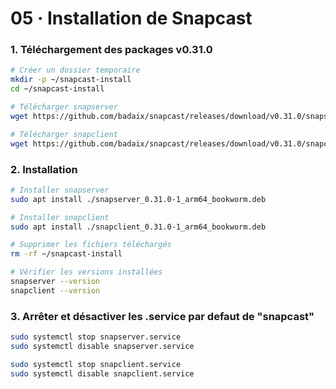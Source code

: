 


# 05 · Installation de Snapcast

### 1. Téléchargement des packages v0.31.0

```bash
# Créer un dossier temporaire
mkdir -p ~/snapcast-install
cd ~/snapcast-install

# Télécharger snapserver
wget https://github.com/badaix/snapcast/releases/download/v0.31.0/snapserver_0.31.0-1_arm64_bookworm.deb

# Télécharger snapclient  
wget https://github.com/badaix/snapcast/releases/download/v0.31.0/snapclient_0.31.0-1_arm64_bookworm.deb

```

### 2. Installation

```bash
# Installer snapserver
sudo apt install ./snapserver_0.31.0-1_arm64_bookworm.deb

# Installer snapclient
sudo apt install ./snapclient_0.31.0-1_arm64_bookworm.deb

# Supprimer les fichiers téléchargés
rm -rf ~/snapcast-install

# Vérifier les versions installées
snapserver --version
snapclient --version
```


### 3. Arrêter et désactiver les .service par defaut de "snapcast"
```bash
sudo systemctl stop snapserver.service
sudo systemctl disable snapserver.service

sudo systemctl stop snapclient.service
sudo systemctl disable snapclient.service

```